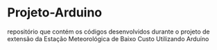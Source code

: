 # Projeto-Arduino
repositório que contém os códigos desenvolvidos durante o projeto de extensão da Estação Meteorológica de Baixo Custo Utilizando Arduíno 

